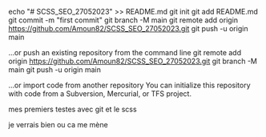 echo "# SCSS_SEO_27052023" >> README.md
git init
git add README.md
git commit -m "first commit"
git branch -M main
git remote add origin https://github.com/Amoun82/SCSS_SEO_27052023.git
git push -u origin main


…or push an existing repository from the command line
git remote add origin https://github.com/Amoun82/SCSS_SEO_27052023.git
git branch -M main
git push -u origin main


…or import code from another repository
You can initialize this repository with code from a Subversion, Mercurial, or TFS project.



mes premiers testes avec git et le scss

je verrais bien ou ca me mène